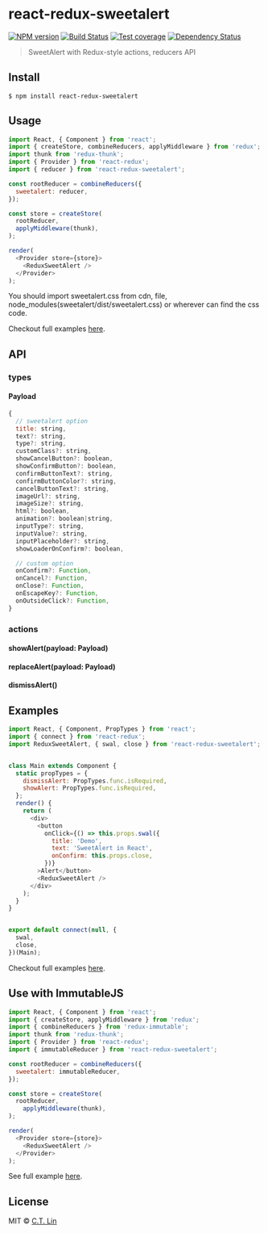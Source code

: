 # react-redux-sweetalert

[![NPM version][npm-image]][npm-url]
[![Build Status][travis-image]][travis-url]
[![Test coverage][coveralls-image]][coveralls-url]
[![Dependency Status][david_img]][david_site]

> SweetAlert with Redux-style actions, reducers API


## Install

```
$ npm install react-redux-sweetalert
```


## Usage

```js
import React, { Component } from 'react';
import { createStore, combineReducers, applyMiddleware } from 'redux';
import thunk from 'redux-thunk';
import { Provider } from 'react-redux';
import { reducer } from 'react-redux-sweetalert';

const rootReducer = combineReducers({
  sweetalert: reducer,
});

const store = createStore(
  rootReducer,
  applyMiddleware(thunk),
);

render(
  <Provider store={store}>
    <ReduxSweetAlert />
  </Provider>
);
```

You should import sweetalert.css from cdn, file, node_modules(sweetalert/dist/sweetalert.css) or wherever can find the css code.

Checkout full examples [here](https://github.com/chentsulin/react-redux-sweetalert/tree/master/examples).

## API

### types

#### Payload

```js
{
  // sweetalert option
  title: string,
  text?: string,
  type?: string,
  customClass?: string,
  showCancelButton?: boolean,
  showConfirmButton?: boolean,
  confirmButtonText?: string,
  confirmButtonColor?: string,
  cancelButtonText?: string,
  imageUrl?: string,
  imageSize?: string,
  html?: boolean,
  animation?: boolean|string,
  inputType?: string,
  inputValue?: string,
  inputPlaceholder?: string,
  showLoaderOnConfirm?: boolean,

  // custom option
  onConfirm?: Function,
  onCancel?: Function,
  onClose?: Function,
  onEscapeKey?: Function,
  onOutsideClick?: Function,
}
```

### actions

#### showAlert(payload: Payload)

#### replaceAlert(payload: Payload)

#### dismissAlert()

## Examples

```js
import React, { Component, PropTypes } from 'react';
import { connect } from 'react-redux';
import ReduxSweetAlert, { swal, close } from 'react-redux-sweetalert'; // eslint-disable-line


class Main extends Component {
  static propTypes = {
    dismissAlert: PropTypes.func.isRequired,
    showAlert: PropTypes.func.isRequired,
  };
  render() {
    return (
      <div>
        <button
          onClick={() => this.props.swal({
            title: 'Demo',
            text: 'SweetAlert in React',
            onConfirm: this.props.close,
          })}
        >Alert</button>
        <ReduxSweetAlert />
      </div>
    );
  }
}


export default connect(null, {
  swal,
  close,
})(Main);
```

Checkout full examples [here](./examples).

## Use with ImmutableJS

```js
import React, { Component } from 'react';
import { createStore, applyMiddleware } from 'redux';
import { combineReducers } from 'redux-immutable';
import thunk from 'redux-thunk';
import { Provider } from 'react-redux';
import { immutableReducer } from 'react-redux-sweetalert';

const rootReducer = combineReducers({
  sweetalert: immutableReducer,
});

const store = createStore(
  rootReducer,
	applyMiddleware(thunk),
);

render(
  <Provider store={store}>
    <ReduxSweetAlert />
  </Provider>
);
```

See full example [here](https://github.com/chentsulin/react-redux-sweetalert/tree/master/examples/immutable/components/App.js).

## License

MIT © [C.T. Lin](https://github.com/chentsulin/react-redux-sweetalert)

[npm-image]: https://badge.fury.io/js/react-redux-sweetalert.svg
[npm-url]: https://npmjs.org/package/react-redux-sweetalert
[travis-image]: https://travis-ci.org/chentsulin/react-redux-sweetalert.svg?branch=master
[travis-url]: https://travis-ci.org/chentsulin/react-redux-sweetalert
[coveralls-image]: https://coveralls.io/repos/chentsulin/react-redux-sweetalert/badge.svg?branch=master&service=github
[coveralls-url]: https://coveralls.io/r/chentsulin/react-redux-sweetalert?branch=master
[david_img]: https://david-dm.org/chentsulin/react-redux-sweetalert.svg
[david_site]: https://david-dm.org/chentsulin/react-redux-sweetalert

